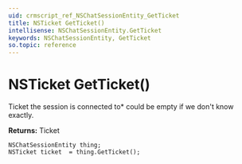 ```yaml
---
uid: crmscript_ref_NSChatSessionEntity_GetTicket
title: NSTicket GetTicket()
intellisense: NSChatSessionEntity.GetTicket
keywords: NSChatSessionEntity, GetTicket
so.topic: reference
---
```


# NSTicket GetTicket()

Ticket the session is connected to* could be empty if we don't know exactly.

**Returns:** Ticket

```crmscript
NSChatSessionEntity thing;
NSTicket ticket  = thing.GetTicket();
```

